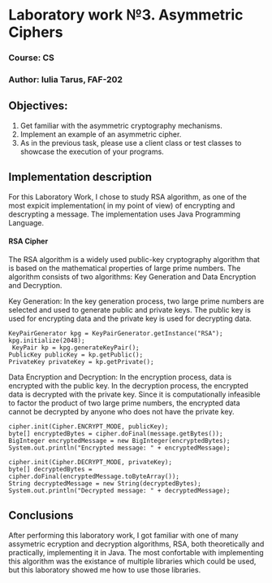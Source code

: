 # Laboratory work №3. Asymmetric Ciphers

### Course: CS
### Author: Iulia Tarus, FAF-202

## Objectives:

1. Get familiar with the asymmetric cryptography mechanisms.
2. Implement an example of an asymmetric cipher.
3. As in the previous task, please use a client class or test classes to showcase the execution of your programs.


## Implementation description

For this Laboratory Work, I chose to study RSA algorithm, as one of the most expicit implementation( in my point of view) of encrypting and descrypting a message. The implementation uses Java Programming Language.


#### RSA Cipher
The RSA algorithm is a widely used public-key cryptography algorithm that is based on the mathematical properties of large prime numbers. The algorithm consists of two algorithms: Key Generation and Data Encryption and Decryption.

Key Generation: In the key generation process, two large prime numbers are selected and used to generate public and private keys. The public key is used for encrypting data and the private key is used for decrypting data.
```
KeyPairGenerator kpg = KeyPairGenerator.getInstance("RSA");
kpg.initialize(2048);
 KeyPair kp = kpg.generateKeyPair();
PublicKey publicKey = kp.getPublic();
PrivateKey privateKey = kp.getPrivate();
```

Data Encryption and Decryption: In the encryption process, data is encrypted with the public key. In the decryption process, the encrypted data is decrypted with the private key. Since it is computationally infeasible to factor the product of two large prime numbers, the encrypted data cannot be decrypted by anyone who does not have the private key.
```
cipher.init(Cipher.ENCRYPT_MODE, publicKey);
byte[] encryptedBytes = cipher.doFinal(message.getBytes());
BigInteger encryptedMessage = new BigInteger(encryptedBytes);
System.out.println("Encrypted message: " + encryptedMessage);
```
```
cipher.init(Cipher.DECRYPT_MODE, privateKey);
byte[] decryptedBytes = cipher.doFinal(encryptedMessage.toByteArray());
String decryptedMessage = new String(decryptedBytes);
System.out.println("Decrypted message: " + decryptedMessage);
```

## Conclusions
After performing this laboratory work, I got familiar with one of many assymetric ecryption and decryption algorithms, RSA, both theoretically and practically, implementing it in Java. The most confortable with implementing this algorithm was the existance of multiple libraries which could be used, but this laboratory showed me how to use those libraries.